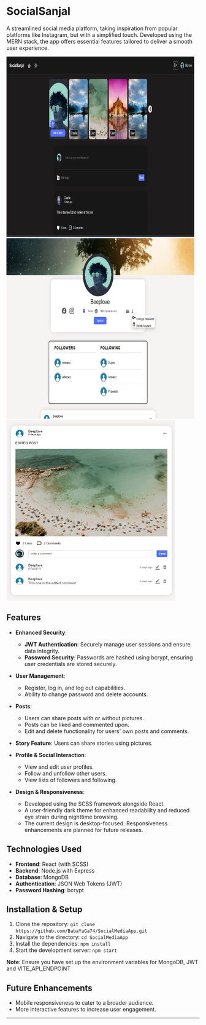 # SocialSanjal

A streamlined social media platform, taking inspiration from popular platforms like Instagram, but with a simplified touch. Developed using the MERN stack, the app offers essential features tailored to deliver a smooth user experience.

<img src="client/public/assets/DarkMode.png" alt="SocialSanjal HomePage" width="490" height="470"/>
<img src="client/public/assets/profileImage.png" alt="SocialSanjal profileImage" width="490" height="470"/>
<img src="client/public/assets/post.png" alt="post" width="440" height="470"/>


## Features

- **Enhanced Security**:
  - **JWT Authentication**: Securely manage user sessions and ensure data integrity.
  - **Password Security**: Passwords are hashed using bcrypt, ensuring user credentials are stored securely.
  
- **User Management**:
  - Register, log in, and log out capabilities.
  - Ability to change password and delete accounts.

- **Posts**:
  - Users can share posts with or without pictures.
  - Posts can be liked and commented upon.
  - Edit and delete functionality for users' own posts and comments.

- **Story Feature**: Users can share stories using pictures.

- **Profile & Social Interaction**:
  - View and edit user profiles.
  - Follow and unfollow other users.
  - View lists of followers and following.

- **Design & Responsiveness**:
  - Developed using the SCSS framework alongside React.
  - A user-friendly dark theme for enhanced readability and reduced eye strain during nighttime browsing.
  - The current design is desktop-focused. Responsiveness enhancements are planned for future releases.

## Technologies Used

- **Frontend**: React (with SCSS)
- **Backend**: Node.js with Express
- **Database**: MongoDB
- **Authentication**: JSON Web Tokens (JWT)
- **Password Hashing**: bcrypt

## Installation & Setup

1. Clone the repository: `git clone https://github.com/BabaYaGa74/SocialMediaApp.git`
2. Navigate to the directory: `cd SocialMediaApp`
3. Install the dependencies: `npm install`
4. Start the development server: `npm start`

**Note**: Ensure you have set up the environment variables for MongoDB, JWT and VITE_API_ENDPOINT

## Future Enhancements

- Mobile responsiveness to cater to a broader audience.
- More interactive features to increase user engagement.

---
